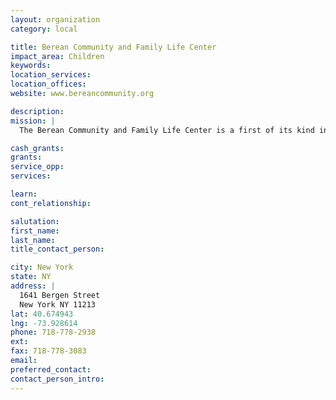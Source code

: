 ```yaml
---
layout: organization
category: local

title: Berean Community and Family Life Center
impact_area: Children
keywords: 
location_services: 
location_offices: 
website: www.bereancommunity.org

description: 
mission: |
  The Berean Community and Family Life Center is a first of its kind in New York City for a faith-based organization that focuses on health and wellness for adults and children.

cash_grants: 
grants: 
service_opp: 
services: 

learn: 
cont_relationship: 

salutation: 
first_name: 
last_name: 
title_contact_person: 

city: New York
state: NY
address: |
  1641 Bergen Street  
  New York NY 11213
lat: 40.674943
lng: -73.928614
phone: 718-778-2938
ext: 
fax: 718-778-3083
email: 
preferred_contact: 
contact_person_intro: 
---
```

